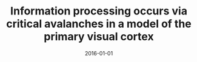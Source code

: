 ---
title: "Information processing occurs via critical avalanches in a model of the primary visual cortex"
collection: publications
permalink: /publication/2016-01-01-Information-processing-occurs-via-critical-avalanches-in-a-model-of-the-primary-visual-cortex
date: 2016-01-01
venue: 'J. Phys. Conf. Ser.'
paperurl: 'http://stacks.iop.org/1742-6596/686/i=1/a=012008'
citation: ' Germano Bortolotto,  <u>Mauricio Girardi-Schappo</u>,  Jheniffer Gonsalves,  Leonel Pinto,  Marcelo Tragtenberg, &quot;Information processing occurs via critical avalanches in a model of the primary visual cortex.&quot; J. Phys. Conf. Ser., 2016.'
---